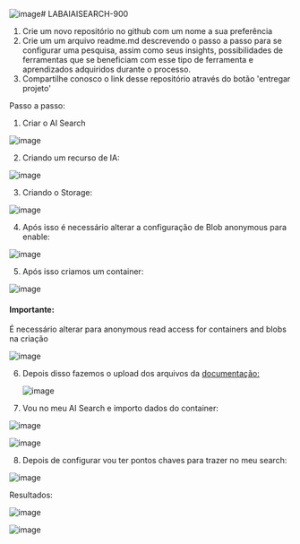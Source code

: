 ![image](https://github.com/B4rry4ll3n/LABAIAISEARCH-900/assets/86421873/f820e6f0-4b17-440e-a91f-50cdc5d0e5e0)# LABAIAISEARCH-900

1. Crie um novo repositório no github com um nome a sua preferência
2. Crie um um arquivo readme.md descrevendo o passo a passo para se configurar uma pesquisa, assim como seus insights, possibilidades de ferramentas que se beneficiam com esse tipo de ferramenta e aprendizados adquiridos durante o processo.
3. Compartilhe conosco o link desse repositório através do botão 'entregar projeto'


Passo a passo:
1. Criar o AI Search

![image](https://github.com/B4rry4ll3n/LABAIAISEARCH-900/assets/86421873/6f361922-77cb-4517-a0de-98c8c7a26e76)

2. Criando um recurso de IA:

![image](https://github.com/B4rry4ll3n/LABAIAISEARCH-900/assets/86421873/277c3461-0ee2-40aa-ad35-a2b41a955777)


3. Criando o Storage:

![image](https://github.com/B4rry4ll3n/LABAIAISEARCH-900/assets/86421873/49b9b70b-0ab9-43eb-8925-cf6343d589f8)

4. Após isso é necessário alterar a configuração de Blob anonymous para enable:

![image](https://github.com/B4rry4ll3n/LABAIAISEARCH-900/assets/86421873/ac5a4887-d5b9-4b89-a546-36691b6790b6)

5. Após isso criamos um container:

![image](https://github.com/B4rry4ll3n/LABAIAISEARCH-900/assets/86421873/bbf4c4ca-a54f-4dc4-b8cb-467ca0aa8af9)

#### Importante:

É necessário alterar para anonymous read access for containers and blobs na criação

![image](https://github.com/B4rry4ll3n/LABAIAISEARCH-900/assets/86421873/e6acb401-cb17-48cd-a896-9339f88e0d92)

6. Depois disso fazemos o upload dos arquivos da <a href="https://microsoftlearning.github.io/mslearn-ai-fundamentals/Instructions/Labs/11-ai-search.html">documentação:<a/>

   ![image](https://github.com/B4rry4ll3n/LABAIAISEARCH-900/assets/86421873/1c6e68ec-0b99-440e-9d1e-8a8423e315fe)

7. Vou no meu AI Search e importo dados do container:

![image](https://github.com/B4rry4ll3n/LABAIAISEARCH-900/assets/86421873/885ce589-0b64-4ede-9840-c5ce106241f5)


![image](https://github.com/B4rry4ll3n/LABAIAISEARCH-900/assets/86421873/47646058-65cf-4c43-b387-d04e072db355)


8. Depois de configurar vou ter pontos chaves para trazer no meu search:

   

![image](https://github.com/B4rry4ll3n/LABAIAISEARCH-900/assets/86421873/77aa38ad-3f97-4b4e-b9a4-7902df2b1862)


Resultados:

![image](https://github.com/B4rry4ll3n/LABAIAISEARCH-900/assets/86421873/11641039-8f48-4ba1-a428-ebcdc71e79c2)

![image](https://github.com/B4rry4ll3n/LABAIAISEARCH-900/assets/86421873/8643ee0c-35f4-42c6-841a-861288b14fd6)






